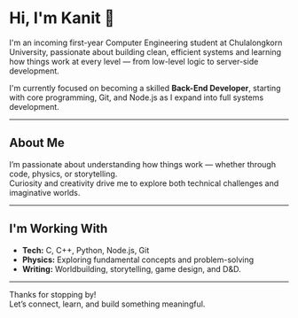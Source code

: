 # Hi, I'm Kanit 👋

I'm an incoming first-year Computer Engineering student at Chulalongkorn University, passionate about building clean, efficient systems and learning how things work at every level — from low-level logic to server-side development.

I'm currently focused on becoming a skilled **Back-End Developer**, starting with core programming, Git, and Node.js as I expand into full systems development.

---

##  About Me

I’m passionate about understanding how things work — whether through code, physics, or storytelling.  
Curiosity and creativity drive me to explore both technical challenges and imaginative worlds.

---

## I'm Working With

- **Tech:** C, C++, Python, Node.js, Git  
- **Physics:** Exploring fundamental concepts and problem-solving  
- **Writing:** Worldbuilding, storytelling, game design, and D&D. 

---

Thanks for stopping by!  
Let’s connect, learn, and build something meaningful.
